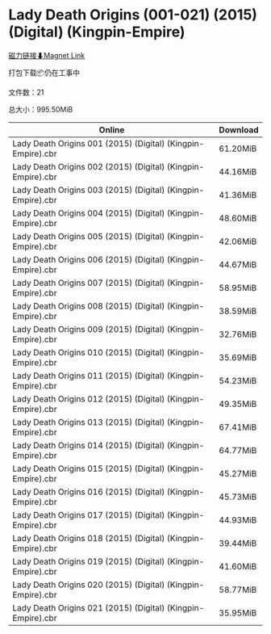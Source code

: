 # Lady Death Origins (001-021) (2015) (Digital) (Kingpin-Empire)

[磁力链接⬇Magnet Link](magnet:?xt=urn:btih:5260196a476c82a683349f0014d00db1615247f7&dn=Lady%20Death%20Origins%20%28001-021%29%20%282015%29%20%28Digital%29%20%28Kingpin-Empire%29)

打包下载📦仍在工事中

文件数：21

总大小：995.50MiB

Online | Download
--- | ---
Lady Death Origins 001 (2015) (Digital) (Kingpin-Empire).cbr | 61.20MiB
Lady Death Origins 002 (2015) (Digital) (Kingpin-Empire).cbr | 44.16MiB
Lady Death Origins 003 (2015) (Digital) (Kingpin-Empire).cbr | 41.36MiB
Lady Death Origins 004 (2015) (Digital) (Kingpin-Empire).cbr | 48.60MiB
Lady Death Origins 005 (2015) (Digital) (Kingpin-Empire).cbr | 42.06MiB
Lady Death Origins 006 (2015) (Digital) (Kingpin-Empire).cbr | 44.67MiB
Lady Death Origins 007 (2015) (Digital) (Kingpin-Empire).cbr | 58.95MiB
Lady Death Origins 008 (2015) (Digital) (Kingpin-Empire).cbr | 38.59MiB
Lady Death Origins 009 (2015) (Digital) (Kingpin-Empire).cbr | 32.76MiB
Lady Death Origins 010 (2015) (Digital) (Kingpin-Empire).cbr | 35.69MiB
Lady Death Origins 011 (2015) (Digital) (Kingpin-Empire).cbr | 54.23MiB
Lady Death Origins 012 (2015) (Digital) (Kingpin-Empire).cbr | 49.35MiB
Lady Death Origins 013 (2015) (Digital) (Kingpin-Empire).cbr | 67.41MiB
Lady Death Origins 014 (2015) (Digital) (Kingpin-Empire).cbr | 64.77MiB
Lady Death Origins 015 (2015) (Digital) (Kingpin-Empire).cbr | 45.27MiB
Lady Death Origins 016 (2015) (Digital) (Kingpin-Empire).cbr | 45.73MiB
Lady Death Origins 017 (2015) (Digital) (Kingpin-Empire).cbr | 44.93MiB
Lady Death Origins 018 (2015) (Digital) (Kingpin-Empire).cbr | 39.44MiB
Lady Death Origins 019 (2015) (Digital) (Kingpin-Empire).cbr | 41.60MiB
Lady Death Origins 020 (2015) (Digital) (Kingpin-Empire).cbr | 58.77MiB
Lady Death Origins 021 (2015) (Digital) (Kingpin-Empire).cbr | 35.95MiB